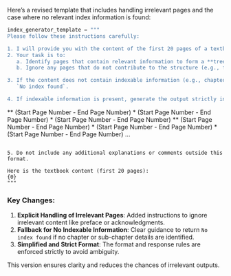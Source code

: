 Here’s a revised template that includes handling irrelevant pages and the case where no relevant index information is found:  

```python
index_generator_template = """
Please follow these instructions carefully:  

1. I will provide you with the content of the first 20 pages of a textbook.  
2. Your task is to:  
   a. Identify pages that contain relevant information to form a **tree structure index** (chapters and sub-chapters).  
   b. Ignore any pages that do not contribute to the structure (e.g., foreword, preface, acknowledgments, etc.).  

3. If the content does not contain indexable information (e.g., chapters or sub-chapters), respond only with:  
   `No index found`.  

4. If indexable information is present, generate the output strictly in the following format:  
   ```
   ** <Chapter Name> (Start Page Number - End Page Number)
       * <Sub-Chapter Name> (Start Page Number - End Page Number)
       * <Sub-Chapter Name> (Start Page Number - End Page Number)
   ** <Next Chapter Name> (Start Page Number - End Page Number)
       * <Sub-Chapter Name> (Start Page Number - End Page Number)
       * <Sub-Chapter Name> (Start Page Number - End Page Number)
       ...
   ```  

5. Do not include any additional explanations or comments outside this format.  

Here is the textbook content (first 20 pages):  
{0}
"""
```

### Key Changes:
1. **Explicit Handling of Irrelevant Pages**: Added instructions to ignore irrelevant content like preface or acknowledgments.  
2. **Fallback for No Indexable Information**: Clear guidance to return `No index found` if no chapter or sub-chapter details are identified.  
3. **Simplified and Strict Format**: The format and response rules are enforced strictly to avoid ambiguity.  

This version ensures clarity and reduces the chances of irrelevant outputs.